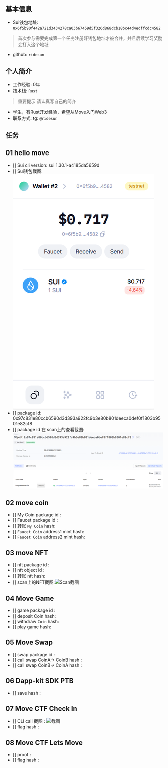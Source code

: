 ## 基本信息
- Sui钱包地址: `0x6f5b90f442a721d3434278ca03b67459d5f326d868dcb18bc44d4edffcdc4582`
> 首次参与需要完成第一个任务注册好钱包地址才被合并，并且后续学习奖励会打入这个地址
- github: `ridesun`

## 个人简介
- 工作经验: 0年
- 技术栈: `Rust`
> 重要提示 请认真写自己的简介
- 学生，有Rust开发经验，希望从Move入门Web3
- 联系方式: tg: `@ridesun` 

## 任务

##   01 hello move  
- [] Sui cli version: sui 1.30.1-a4185da5659d
- [] Sui钱包截图: ![Sui钱包截图](./images/suiwallet.png)
- [] package id: 0x97c831e80ccb6590d3d393a922fc9b3e80b801deeca0def0f1803b9501e82cf8
- [] package id 在 scan上的查看截图:![Scan截图](./images/suiscan.png)

##   02 move coin
- [] My Coin package id : 
- [] Faucet package id : 
- [] 转账 `My Coin` hash:
- [] `Faucet Coin` address1 mint hash:
- [] `Faucet Coin` address2 mint hash:

##   03 move NFT
- [] nft package id :
- [] nft object id : 
- [] 转账 nft  hash:
- [] scan上的NFT截图:![Scan截图](./images/你的图片地址)

##   04 Move Game
- [] game package id :
- [] deposit Coin hash:
- [] withdraw `Coin` hash:
- [] play game hash:

##   05 Move Swap
- [] swap package id :
- [] call swap CoinA-> CoinB  hash :
- [] call swap CoinB-> CoinA  hash :

##   06 Dapp-kit SDK PTB
- [] save hash :

##   07 Move CTF Check In
- [] CLI call 截图 : ![截图](./images/你的图片地址)
- [] flag hash :

##   08 Move CTF Lets Move
- [] proof : 
- [] flag hash :
